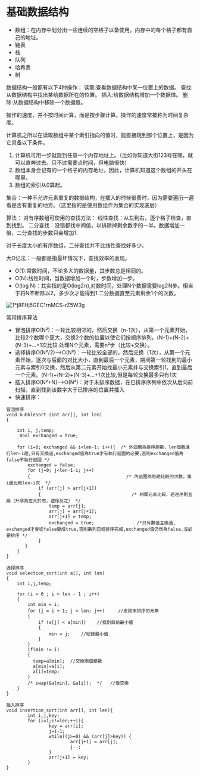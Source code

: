 # 基础数据结构





- 数组：在内存中划分出一些连续的空格子以备使用。内存中的每个格子都有自己的地址。
- 链表
- 栈
- 队列
- 哈希表
- 树

数据结构一般都有以下4种操作：
读取:查看数据结构中某一位置上的数据。
查找:从数据结构中找出某给数据所在的位置。
插入:给数据结构增加一个数据值。
删除:从数据结构中移除一个数据值。

操作的速度，并不按时间计算，而是按步骤计算。操作的速度常被称为时间复杂度。




计算机之所以在读取数组中某个索引指向的值时，能直接跳到那个位置上，是因为它具备以下条件。
1. 计算机可用一步就跳到任意一个内存地址上。（比如你知道大街123号在哪，就可以直奔过去。只不过需要点时间，但电脑很快）
2. 数组本身会记有的一个格子的内存地址，因此，计算机知道这个数组的开头在哪里。
3. 数组的索引从0算起。


集合：一种不允许元素重复的数据结构，在插入的时候很费时，因为需要遍历一遍看是否有重复的地方。（这里指的是使用数组作为集合的实现底层）



算法：
对有序数组可使用的查找方法：
线性查找：从左到右，逐个格子检查，直到找到。
二分查找：没错都找中间值，以排除掉剩余数字的一半。数据增加一倍，二分查找的步数只会增加1.

对于长度太小的有序数组，二分查找并不比线性查找好多少。

大O记法：一般都是指最坏情况下，查找效率的表现。

- O(1):常数时间，不论多大的数据量，其步数总是相同的。
- O(N):线性时间，当数据增加一个时，步数增加一步。
- O(log N)：其实指的是O(log2 n),对数时间，处理N个数据需要log2 N步。相当于将N不断除以2，多少次才能得到1.二分数据直至元素剩余1个的次数。


![1*j8FHj5GEC1rnMCS-rZ5W3g](https://user-images.githubusercontent.com/9456917/133919779-df182e71-e79f-4484-9424-195bb52f412b.png)

常用排序算法
- 冒泡排序O(N²)：一轮比较相邻的，然后交换（n-1次），从第一个元素开始，比较2个数哪个更大，交换2个数的位置以使它们按顺序排列。(N-1)+(N-2)+(N-3)+...+1次比较.处理N个元素，需要n²步（比较+交换）。
- 选择排序O(N²/2)-->O(N²)：一轮比较全部的，然后交换（1次），从第一个元素开始，逐次与后面的对比大小，直到最后一个元素，期间第一轮找到的最小元素与索引0交换，然后从第二元素开始找最小元素并与交换索引1。直到最后一个元素。(N-1)+(N-2)+(N-3)+...+1次比较,但是每轮交换最多只有1次
- 插入排序O(N²+N)-->O(N²)：对于未排序数据，在已排序序列中依次从后向前扫描，直到找到该数字大于已排序的位置并插入
- 快速排序：

```
冒泡排序
void bubbleSort (int arr[], int len)
{

	int i, j,temp;
	_Bool exchanged = true;
	
	for (i=0; exchanged && i<len-1; i++){  /* 外迴圈為排序趟數，len個數進行len-1趟,只有交換過,exchanged值為true才有執行迴圈的必要,否則exchanged值為false不執行迴圈 */
        exchanged = false;
		for (j=0; j<len-1-i; j++) 
		{                                    /* 內迴圈為每趟比較的次數，第i趟比較len-i次  */
			if (arr[j] > arr[j+1])
			{                                  /* 相鄰元素比較，若逆序則互換（升序為左大於右，逆序反之） */
				temp = arr[j];
				arr[j] = arr[j+1];
				arr[j+1] = temp;
				exchanged = true;                /*只有數值互換過, exchanged才會從false變成true,否則數列已經排序完成,exchanged值仍然為false,沒必要排序 */
			}
       }
    }
}
```

```
选择排序
void selection_sort(int a[], int len) 
{
    int i,j,temp;

	for (i = 0 ; i < len - 1 ; i++) 
    {
		int min = i;
		for (j = i + 1; j < len; j++)     //走訪未排序的元素
		{
			if (a[j] < a[min])    //找到目前最小值
			{
				min = j;    //紀錄最小值
			}
		}
		if(min != i)
		{
		  temp=a[min];  //交換兩個變數
		  a[min]=a[i];
		  a[i]=temp;
		}
	   	/* swap(&a[min], &a[i]);  */   //做交換
	}
}

```

```
插入排序
void insertion_sort(int arr[], int len){
        int i,j,key;
        for (i=1;i!=len;++i){
                key = arr[i];
                j=i-1;
                while((j>=0) && (arr[j]>key)) {
                        arr[j+1] = arr[j];
                        j--;
                }
                arr[j+1] = key;
        }
}
```
